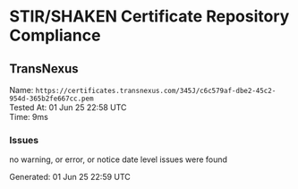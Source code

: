 # STIR/SHAKEN Certificate Repository Compliance

## TransNexus

Name: `https://certificates.transnexus.com/345J/c6c579af-dbe2-45c2-954d-365b2fe667cc.pem`\
Tested At: 01 Jun 25 22:58 UTC\
Time: 9ms

### Issues

no warning, or error, or notice date level issues were found

Generated: 01 Jun 25 22:59 UTC